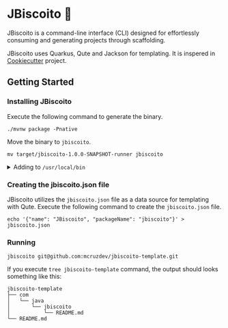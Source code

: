 # JBiscoito :cookie:

JBiscoito is a command-line interface (CLI) designed for effortlessly consuming and generating projects through scaffolding.

JBiscoito uses Quarkus, Qute and Jackson for templating. It is inspered in [Cookiecutter](https://cookiecutter.readthedocs.io/en/1.7.0/index.html) project.
## Getting Started

### Installing JBiscoito

Execute the following command to generate the binary.

```shell script
./mvnw package -Pnative
```

Move the binary to `jbiscoito`.

```shell
mv target/jbiscoito-1.0.0-SNAPSHOT-runner jbiscoito
```

<details>
    <summary>Adding to <code>/usr/local/bin</code></summary>

```shell
sudo mv jbiscoito /usr/local/bin
```
</details>

### Creating the jbiscoito.json file

JBiscoito utilizes the `jbiscoito.json` file as a data source for templating with Qute. Execute the following command to create the `jbiscoito.json` file. 

```shell
echo '{"name": "JBiscoito", "packageName": "jbiscoito"}' > jbiscoito.json
```

### Running

```shell
jbiscoito git@github.com:mcruzdev/jbiscoito-template.git
```

If you execute `tree jbiscoito-template` command, the output should looks something like this:

```shell
jbiscoito-template
├── com
│   └── java
│       └── jbiscoito
│           └── README.md
└── README.md
```
